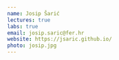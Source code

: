 ```yaml
---
name: Josip Šarić
lectures: true
labs: true
email: josip.saric@fer.hr
website: https://jsaric.github.io/
photo: josip.jpg
---
```


